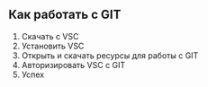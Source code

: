 ## Как работать с GIT

1. Скачать с VSC
2. Установить VSC
3. Открыть и скачать ресурсы для работы с GIT
4. Авторизировать VSC с GIT
5. Успех